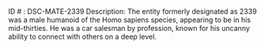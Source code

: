 ID # : DSC-MATE-2339
Description: The entity formerly designated as 2339 was a male humanoid of the Homo sapiens species, appearing to be in his mid-thirties. He was a car salesman by profession, known for his uncanny ability to connect with others on a deep level.
